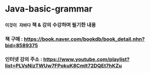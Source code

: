 # Java-basic-grammar

### `이것이 자바다` 책 & 강의 수강하며 필기한 내용


### 책 구매 : https://book.naver.com/bookdb/book_detail.nhn?bid=8589375

### 인터넷 강의 주소 : https://www.youtube.com/playlist?list=PLVsNizTWUw7FPokuK8Cmlt72DQEt7hKZu
